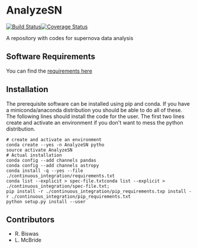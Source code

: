 # AnalyzeSN

[![Build Status](https://travis-ci.org/rbiswas4/AnalyzeSN.svg?branch=master)](https://travis-ci.org/rbiswas4/AnalyzeSN)[![Coverage Status](https://coveralls.io/repos/github/rbiswas4/AnalyzeSN/badge.svg?branch=master)](https://coveralls.io/github/rbiswas4/AnalyzeSN?branch=master)

A repository with codes for supernova data analysis

## Software Requirements
You can find the [requirements here](./Requirements.md)

## Installation
The prerequisite software can be installed using pip and conda. If you have a miniconda/anaconda distribution you should be able to do all of these. 
The following lines should install the code for the user. The first two lines create and activate an environment if you don't want to mess the python distribution.

```
# create and activate an environment
conda create --yes -n AnalyzeSN pytho
source activate AnalyzeSN
# Actual installation
conda config --add channels pandas
conda config --add channels astropy
conda install -q --yes --file ./continuous_integration/requirements.txt
conda list --explicit > spec-file.txtconda list --explicit > ./continuous_integration/spec-file.txt; 
pip install -r ./continuous_integration/pip_requirements.txp install -r ./continuous_integration/pip_requirements.txt
python setup.py install --user
```
## Contributors

- R. Biswas
- L. McBride
